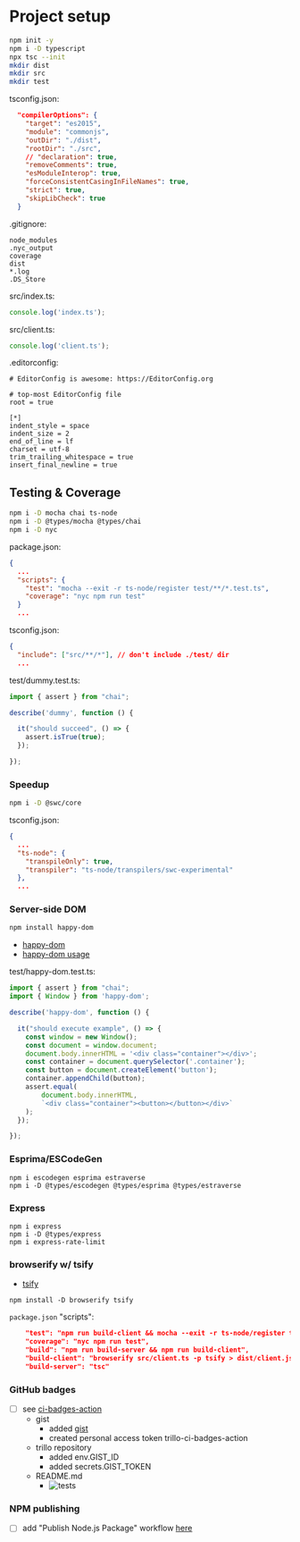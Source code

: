 # Project setup

```bash
npm init -y
npm i -D typescript
npx tsc --init
mkdir dist
mkdir src
mkdir test
```

tsconfig.json:

```json
  "compilerOptions": {
    "target": "es2015",
    "module": "commonjs",
    "outDir": "./dist",
    "rootDir": "./src",
    // "declaration": true,
    "removeComments": true,
    "esModuleInterop": true,
    "forceConsistentCasingInFileNames": true,
    "strict": true,
    "skipLibCheck": true
  }
```

.gitignore:

```
node_modules
.nyc_output
coverage
dist
*.log
.DS_Store
```

src/index.ts:

```typescript
console.log('index.ts');
```

src/client.ts:

```typescript
console.log('client.ts');
```

.editorconfig:

```
# EditorConfig is awesome: https://EditorConfig.org

# top-most EditorConfig file
root = true

[*]
indent_style = space
indent_size = 2
end_of_line = lf
charset = utf-8
trim_trailing_whitespace = true
insert_final_newline = true
```

## Testing & Coverage

```bash
npm i -D mocha chai ts-node
npm i -D @types/mocha @types/chai
npm i -D nyc
```

package.json:

```json
{
  ...
  "scripts": {
    "test": "mocha --exit -r ts-node/register test/**/*.test.ts",
    "coverage": "nyc npm run test"
  }
  ...
```

tsconfig.json:

```json
{
  "include": ["src/**/*"], // don't include ./test/ dir
  ...
```

test/dummy.test.ts:

```typescript
import { assert } from "chai";

describe('dummy', function () {

  it("should succeed", () => {
    assert.isTrue(true);
  });

});
```

### Speedup

```bash
npm i -D @swc/core
```

tsconfig.json:

```json
{
  ...
  "ts-node": {
    "transpileOnly": true,
    "transpiler": "ts-node/transpilers/swc-experimental"
  },
  ...
```

### Server-side DOM

```bash
npm install happy-dom
```

- [happy-dom](https://github.com/capricorn86/happy-dom)
- [happy-dom usage](https://github.com/capricorn86/happy-dom/tree/master/packages/happy-dom#usage)

test/happy-dom.test.ts:

```typescript
import { assert } from "chai";
import { Window } from 'happy-dom';

describe('happy-dom', function () {

  it("should execute example", () => {
    const window = new Window();
    const document = window.document;
    document.body.innerHTML = '<div class="container"></div>';
    const container = document.querySelector('.container');
    const button = document.createElement('button');
    container.appendChild(button);
    assert.equal(
        document.body.innerHTML,
        `<div class="container"><button></button></div>`
    );
  });

});
```

### Esprima/ESCodeGen

```
npm i escodegen esprima estraverse
npm i -D @types/escodegen @types/esprima @types/estraverse
```

### Express

```
npm i express
npm i -D @types/express
npm i express-rate-limit
```

### browserify w/ tsify

- [tsify](https://github.com/TypeStrong/tsify)

```
npm install -D browserify tsify
```

`package.json` "scripts":

```json
    "test": "npm run build-client && mocha --exit -r ts-node/register test/**/*.test.ts",
    "coverage": "nyc npm run test",
    "build": "npm run build-server && npm run build-client",
    "build-client": "browserify src/client.ts -p tsify > dist/client.js",
    "build-server": "tsc"
```

### GitHub badges

- [ ] see [ci-badges-action](https://github.com/GaelGirodon/ci-badges-action)
  - gist
    - added [gist](https://gist.github.com/fcapolini/ee36283cfd3eb89ecdd1e5d23910682f)
    - created personal access token trillo-ci-badges-action
  - trillo repository
    - added env.GIST_ID
    - added secrets.GIST_TOKEN
  - README.md
    - ![tests](https://img.shields.io/endpoint?style=flat-square&url=https%3A%2F%2Fgist.githubusercontent.com%2Ffcapolini%2Fee36283cfd3eb89ecdd1e5d23910682f%2Fraw%2Fci-badges-action-junit-tests.json)

### NPM publishing

- [ ] add "Publish Node.js Package" workflow [here](https://github.com/fcapolini/trillo/actions/new)
